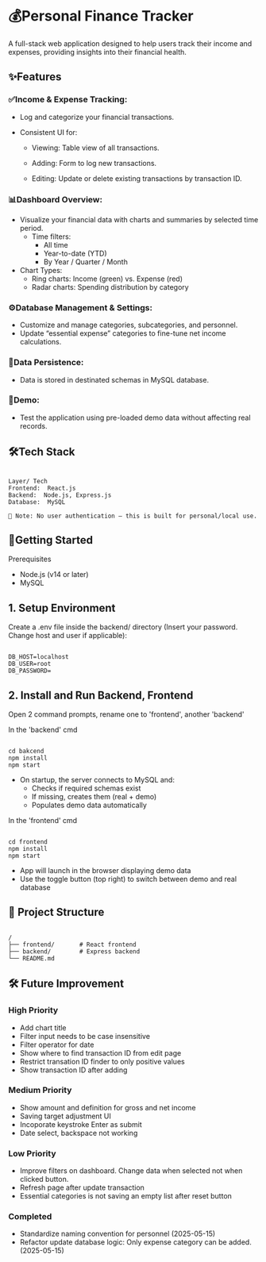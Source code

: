 # 💰Personal Finance Tracker
A full-stack web application designed to help users track their income and expenses, providing insights into their financial health.

## ✨Features
### ✅Income & Expense Tracking: 

- Log and categorize your financial transactions.

- Consistent UI for:
  - Viewing: Table view of all transactions.

  - Adding: Form to log new transactions.
  
  - Editing: Update or delete existing transactions by transaction ID.

### 📊Dashboard Overview: 

- Visualize your financial data with charts and summaries by selected time period.
  - Time filters:
    - All time
    - Year-to-date (YTD)
    - By Year / Quarter / Month
- Chart Types:
  - Ring charts: Income (green) vs. Expense (red)
  - Radar charts: Spending distribution by category

### ⚙️Database Management & Settings: 

- Customize and manage categories, subcategories, and personnel.
- Update “essential expense” categories to fine-tune net income calculations.

### 💾Data Persistence: 
- Data is stored in destinated schemas in MySQL database.

### 🧪Demo:
- Test the application using pre-loaded demo data without affecting real records.

## 🛠️Tech Stack
<pre><code>
Layer/ Tech
Frontend:  React.js
Backend:  Node.js, Express.js
Database:  MySQL

🔐 Note: No user authentication — this is built for personal/local use.
</code></pre>

## 🚀Getting Started
Prerequisites
- Node.js (v14 or later)
- MySQL

## 1. Setup Environment
Create a .env file inside the backend/ directory (Insert your password. Change host and user if applicable):
<pre><code>
DB_HOST=localhost
DB_USER=root
DB_PASSWORD=
</code></pre>

## 2. Install and Run Backend, Frontend
Open 2 command prompts, rename one to 'frontend', another 'backend'

In the 'backend' cmd
<pre><code>
cd bakcend
npm install
npm start
</code></pre>
- On startup, the server connects to MySQL and:
  - Checks if required schemas exist
  - If missing, creates them (real + demo)
  - Populates demo data automatically

In the 'frontend' cmd
<pre><code>
cd frontend
npm install
npm start
</code></pre>
- App will launch in the browser displaying demo data
- Use the toggle button (top right) to switch between demo and real database

## 📂 Project Structure
<pre><code>
/
├── frontend/       # React frontend
├── backend/        # Express backend
└── README.md
</code></pre>


## 🛠️ Future Improvement
### High Priority
- Add chart title
- Filter input needs to be case insensitive
- Filter operator for date
- Show where to find transaction ID from edit page
- Restrict transation ID finder to only positive values
- Show transaction ID after adding
### Medium Priority
- Show amount and definition for gross and net income
- Saving target adjustment UI
- Incoporate keystroke Enter as submit
- Date select, backspace not working
### Low Priority
- Improve filters on dashboard. Change data when selected not when clicked button.
- Refresh page after update transaction
- Essential categories is not saving an empty list after reset button
### Completed
- Standardize naming convention for personnel (2025-05-15)
- Refactor update database logic: Only expense category can be added. (2025-05-15)